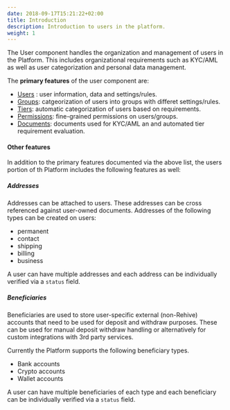 ```yaml
---
date: 2018-09-17T15:21:22+02:00
title: Introduction
description: Introduction to users in the platform.
weight: 1
---
```


The User component handles the organization and management of users in the Platform. This includes organizational requirements such as KYC/AML as well as user categorization and personal data management.

The **primary features** of the user component are:

- [Users](/platform/users/users/) : user information, data and settings/rules.
- [Groups](/platform/users/groups/): catgeorization of users into groups with differet settings/rules.
- [Tiers](/platform/users/tiers/): automatic categorization of users based on requirements.
- [Permissions](/platform/users/permissions/): fine-grained permissions on users/groups.
- [Documents](/platform/users/documents/): documents used for KYC/AML an and automated tier requirement evaluation.

#### Other features

In addition to the primary features documented via the above list, the users portion of th Platform includes the following features as well:

##### Addresses

Addresses can be attached to users. These addresses can be cross referenced against user-owned documents. Addresses of the following types can be created on users:

- permanent
- contact
- shipping
- billing
- business

A user can have multiple addresses and each address can be individually verified via a `status` field.

##### Beneficiaries

Beneficiaries are used to store user-specific external (non-Rehive) accounts that need to be used for deposit and withdraw purposes. These can be used for manual deposit withdraw handling or alternatively for custom integrations with 3rd party services.

Currently the Platform supports the following beneficiary types.

- Bank accounts
- Crypto accounts
- Wallet accounts

A user can have multiple beneficiaries of each type and each beneficiary can be individually verified via a `status` field.
